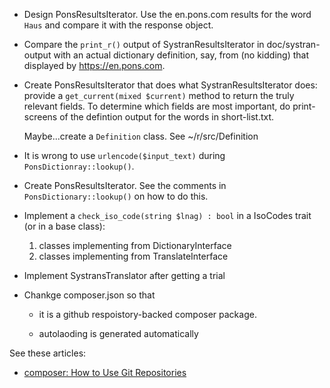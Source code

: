 - Design PonsResultsIterator. Use the en.pons.com results for the word `Haus` and compare it with the response object.

- Compare the `print_r()` output of SystranResultsIterator in doc/systran-output with an actual dictionary definition, say, from (no kidding) that displayed by https://en.pons.com. 

- Create PonsResultsIterator that does what SystranResultsIterator does: provide a `get_current(mixed $current)` method to return the truly relevant fields. To determine which fields are most important, do
  print-screens of the defintion output for the words in short-list.txt.

  Maybe...create a `Definition` class. See ~/r/src/Definition

- It is wrong to use `urlencode($input_text)` during `PonsDictionray::lookup()`. 

- Create PonsResultsIterator. See the comments in `PonsDictionary::lookup()` on how to do this.

- Implement a `check_iso_code(string $lnag) : bool` in a IsoCodes trait (or in a base class):

  1. classes implementing from DictionaryInterface
  2. classes implementing from TranslateInterface

- Implement SystransTranslator after getting a trial 

- Chankge composer.json so that

  - it is a github respoistory-backed composer package.

  - autolaoding is generated automatically

See these articles:

- [composer: How to Use Git Repositories](https://www.daggerhartlab.com/composer-how-to-use-git-repositories/)
